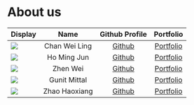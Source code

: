 # About us

Display | Name | Github Profile | Portfolio 
--------|:----:|:--------------:|:---------:
![](https://via.placeholder.com/100.png?text=Photo) | Chan Wei Ling | [Github](https://github.com/chocomango) | [Portfolio](team/chocomango.md)
![](https://via.placeholder.com/100.png?text=Photo) | Ho Ming Jun | [Github](https://github.com/homingjun) | [Portfolio](team/homingjun.md)
![](https://via.placeholder.com/100.png?text=Photo) | Zhen Wei | [Github](https://github.com/keke101) | [Portfolio](team/zhenwei.md)
![](https://via.placeholder.com/100.png?text=Photo) | Gunit Mittal | [Github](https://github.com/gmit22) | [Portfolio](team/gunit.md)
![](https://via.placeholder.com/100.png?text=Photo) | Zhao Haoxiang | [Github](https://github.com/e0426051) |[Portfolio](team/haoxiang.md)